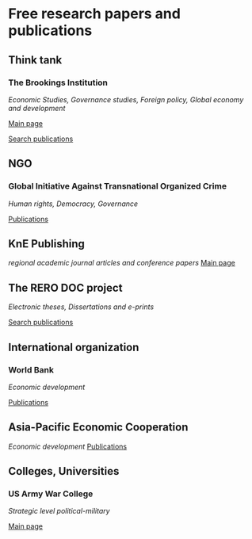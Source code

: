 # Free research papers and publications

## Think tank
### The Brookings Institution
*Economic Studies, Governance studies, Foreign policy, Global economy and development*

[Main page](https://www.brookings.edu/)

[Search publications](https://www.brookings.edu/search/)

## NGO
### Global Initiative Against Transnational Organized Crime
*Human rights, Democracy, Governance*

[Publications](https://globalinitiative.net/article_type/publications/)

## KnE Publishing
*regional academic journal articles and conference papers*
[Main page](https://knepublishing.com/)

## The RERO DOC project
*Electronic theses, Dissertations and e-prints*

[Search publications](https://doc.rero.ch/search?)

## International organization
### World Bank
*Economic development*

[Publications](https://www.worldbank.org/en/research)

## Asia-Pacific Economic Cooperation
*Economic development*
[Publications](https://www.apec.org/Publications)

## Colleges, Universities
### US Army War College
*Strategic level political-military*

[Main page](https://publications.armywarcollege.edu/)
